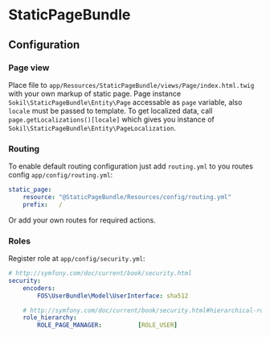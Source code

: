 StaticPageBundle
================

## Configuration

### Page view

Place file to `app/Resources/StaticPageBundle/views/Page/index.html.twig` with your own markup of static page.
Page instance `Sokil\StaticPageBundle\Entity\Page` accessable as `page` variable, also `locale` must be passed to template. To get localized data, call `page.getLocalizations()[locale]` which gives you instance of `Sokil\StaticPageBundle\Entity\PageLocalization`. 

### Routing

To enable default routing configuration just add `routing.yml` to you routes config `app/config/routing.yml`:
```yaml
static_page:
    resource: "@StaticPageBundle/Resources/config/routing.yml"
    prefix:   /
```
Or add your own routes for required actions.

### Roles

Register role at `app/config/security.yml`:

```yaml
# http://symfony.com/doc/current/book/security.html
security:
    encoders:
        FOS\UserBundle\Model\UserInterface: sha512

    # http://symfony.com/doc/current/book/security.html#hierarchical-roles
    role_hierarchy:
        ROLE_PAGE_MANAGER:          [ROLE_USER]
```
